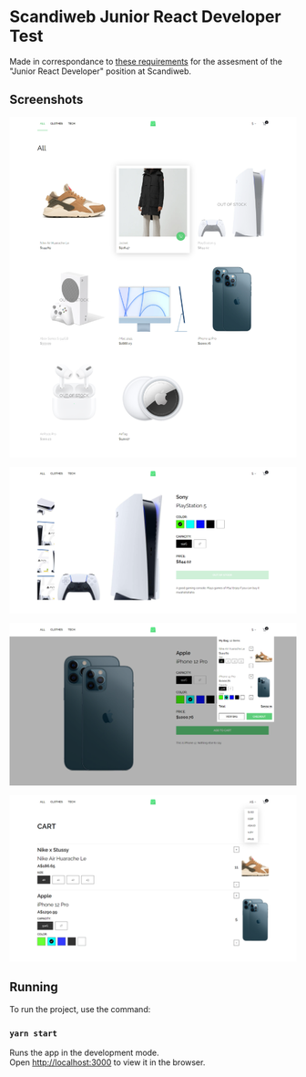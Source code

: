 # Scandiweb Junior React Developer Test

Made in correspondance to [these requirements](https://www.notion.so/Entry-React-developer-TEST-39f601f8aa3f48ac88c4a8fefda304c1) for the assesment of the "Junior React Developer" position at Scandiweb.

## Screenshots

![PLP page image](./.image/plp.png?raw=true "PLP page")

![PDP page image](./.image/pdp.png?raw=true "PDP page")

![Cart overlay image](./.image/cart-overlay.png?raw=true "Cart overlay page")

![Cart page image](./.image/cart.png?raw=true "Cart page")

## Running

To run the project, use the command:

### `yarn start`

Runs the app in the development mode.\
Open [http://localhost:3000](http://localhost:3000) to view it in the browser.
